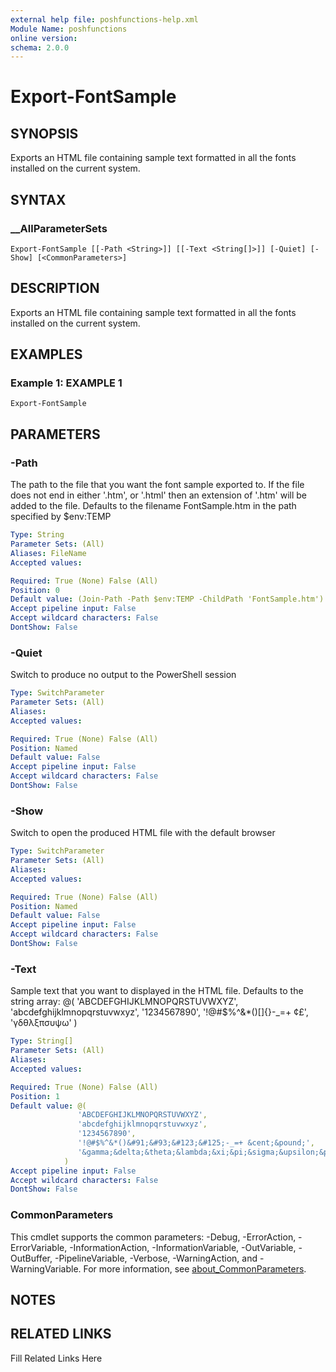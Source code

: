 ```yaml
---
external help file: poshfunctions-help.xml
Module Name: poshfunctions
online version: 
schema: 2.0.0
---
```


# Export-FontSample

## SYNOPSIS

Exports an HTML file containing sample text formatted in all the fonts installed on the current system.

## SYNTAX

### __AllParameterSets

```
Export-FontSample [[-Path <String>]] [[-Text <String[]>]] [-Quiet] [-Show] [<CommonParameters>]
```

## DESCRIPTION

Exports an HTML file containing sample text formatted in all the fonts installed on the current system.


## EXAMPLES

### Example 1: EXAMPLE 1

```
Export-FontSample
```








## PARAMETERS

### -Path

The path to the file that you want the font sample exported to.
If the file does not end in either '.htm', or '.html' then an extension of '.htm' will be added to the file.
Defaults to the filename FontSample.htm in the path specified by $env:TEMP

```yaml
Type: String
Parameter Sets: (All)
Aliases: FileName
Accepted values: 

Required: True (None) False (All)
Position: 0
Default value: (Join-Path -Path $env:TEMP -ChildPath 'FontSample.htm')
Accept pipeline input: False
Accept wildcard characters: False
DontShow: False
```

### -Quiet

Switch to produce no output to the PowerShell session

```yaml
Type: SwitchParameter
Parameter Sets: (All)
Aliases: 
Accepted values: 

Required: True (None) False (All)
Position: Named
Default value: False
Accept pipeline input: False
Accept wildcard characters: False
DontShow: False
```

### -Show

Switch to open the produced HTML file with the default browser

```yaml
Type: SwitchParameter
Parameter Sets: (All)
Aliases: 
Accepted values: 

Required: True (None) False (All)
Position: Named
Default value: False
Accept pipeline input: False
Accept wildcard characters: False
DontShow: False
```

### -Text

Sample text that you want to displayed in the HTML file.
Defaults to the string array:
@( 'ABCDEFGHIJKLMNOPQRSTUVWXYZ',
   'abcdefghijklmnopqrstuvwxyz',
   '1234567890',
    '!@#$%^&*()&#91;&#93;&#123;&#125;-_=+ &cent;&pound;',
    '&gamma;&delta;&theta;&lambda;&xi;&pi;&sigma;&upsilon;&psi;&omega;'
)

```yaml
Type: String[]
Parameter Sets: (All)
Aliases: 
Accepted values: 

Required: True (None) False (All)
Position: 1
Default value: @(
               'ABCDEFGHIJKLMNOPQRSTUVWXYZ',
               'abcdefghijklmnopqrstuvwxyz',
               '1234567890',
               '!@#$%^&*()&#91;&#93;&#123;&#125;-_=+ &cent;&pound;',
               '&gamma;&delta;&theta;&lambda;&xi;&pi;&sigma;&upsilon;&psi;&omega;'
            )
Accept pipeline input: False
Accept wildcard characters: False
DontShow: False
```


### CommonParameters

This cmdlet supports the common parameters: -Debug, -ErrorAction, -ErrorVariable, -InformationAction, -InformationVariable, -OutVariable, -OutBuffer, -PipelineVariable, -Verbose, -WarningAction, and -WarningVariable. For more information, see [about_CommonParameters](http://go.microsoft.com/fwlink/?LinkID=113216).

## NOTES



## RELATED LINKS

Fill Related Links Here

